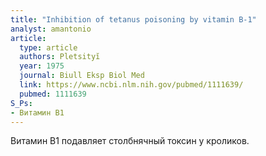 ```yaml
---
title: "Inhibition of tetanus poisoning by vitamin B-1"
analyst: amantonio
article:
  type: article
  authors: Pletsityĭ
  year: 1975
  journal: Biull Eksp Biol Med
  link: https://www.ncbi.nlm.nih.gov/pubmed/1111639/
  pubmed: 1111639
S_Ps:
- Витамин B1
---
```


Витамин В1 подавляет столбнячный токсин у кроликов.
